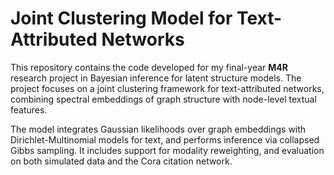 # Joint Clustering Model for Text-Attributed Networks

This repository contains the code developed for my final-year **M4R** research project in Bayesian inference for latent structure models. The project focuses on a joint clustering framework for text-attributed networks, combining spectral embeddings of graph structure with node-level textual features.

The model integrates Gaussian likelihoods over graph embeddings with Dirichlet-Multinomial models for text, and performs inference via collapsed Gibbs sampling. It includes support for modality reweighting, and evaluation on both simulated data and the Cora citation network.